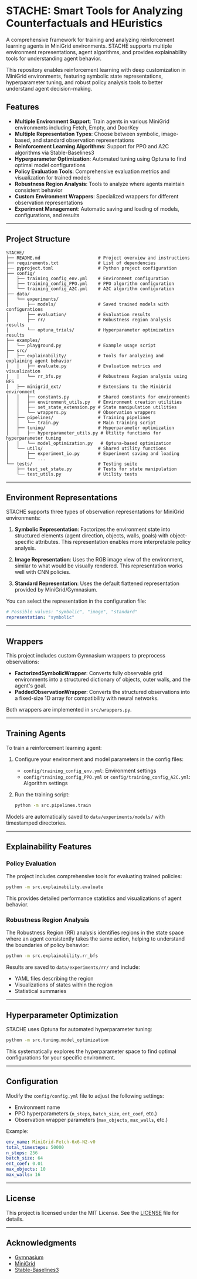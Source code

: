 # STACHE: Smart Tools for Analyzing Counterfactuals and HEuristics

A comprehensive framework for training and analyzing reinforcement learning agents in MiniGrid environments. STACHE supports multiple environment representations, agent algorithms, and provides explainability tools for understanding agent behavior.

This repository enables reinforcement learning with deep customization in MiniGrid environments, featuring symbolic state representations, hyperparameter tuning, and robust policy analysis tools to better understand agent decision-making.

## Features

- **Multiple Environment Support**: Train agents in various MiniGrid environments including Fetch, Empty, and DoorKey
- **Multiple Representation Types**: Choose between symbolic, image-based, and standard observation representations
- **Reinforcement Learning Algorithms**: Support for PPO and A2C algorithms via Stable-Baselines3
- **Hyperparameter Optimization**: Automated tuning using Optuna to find optimal model configurations
- **Policy Evaluation Tools**: Comprehensive evaluation metrics and visualization for trained models
- **Robustness Region Analysis**: Tools to analyze where agents maintain consistent behavior
- **Custom Environment Wrappers**: Specialized wrappers for different observation representations
- **Experiment Management**: Automatic saving and loading of models, configurations, and results

---

## Project Structure

```
STACHE/
├── README.md                      # Project overview and instructions
├── requirements.txt               # List of dependencies
├── pyproject.toml                 # Python project configuration
├── config/
│   ├── training_config_env.yml    # Environment configuration
│   ├── training_config_PPO.yml    # PPO algorithm configuration
│   └── training_config_A2C.yml    # A2C algorithm configuration
├── data/
│   └── experiments/
│       ├── models/                # Saved trained models with configurations
│       ├── evaluation/            # Evaluation results
│       ├── rr/                    # Robustness region analysis results
│       └── optuna_trials/         # Hyperparameter optimization results
├── examples/
│   └── playground.py              # Example usage script
├── src/
│   ├── explainability/            # Tools for analyzing and explaining agent behavior
│   │   ├── evaluate.py            # Evaluation metrics and visualization
│   │   └── rr_bfs.py              # Robustness Region analysis using BFS
│   ├── minigrid_ext/              # Extensions to the MiniGrid environment
│   │   ├── constants.py           # Shared constants for environments
│   │   ├── environment_utils.py   # Environment creation utilities
│   │   ├── set_state_extension.py # State manipulation utilities
│   │   └── wrappers.py            # Observation wrappers
│   ├── pipelines/                 # Training pipelines
│   │   └── train.py               # Main training script
│   ├── tuning/                    # Hyperparameter optimization
│   │   ├── hyperparameter_utils.py # Utility functions for hyperparameter tuning
│   │   └── model_optimization.py   # Optuna-based optimization
│   └── utils/                     # Shared utility functions
│       ├── experiment_io.py       # Experiment saving and loading
│       └── ...
└── tests/                         # Testing suite
    ├── test_set_state.py          # Tests for state manipulation
    └── test_utils.py              # Utility tests
```

---

## Environment Representations

STACHE supports three types of observation representations for MiniGrid environments:

1. **Symbolic Representation**: Factorizes the environment state into structured elements (agent direction, objects, walls, goals) with object-specific attributes. This representation enables more interpretable policy analysis.

2. **Image Representation**: Uses the RGB image view of the environment, similar to what would be visually rendered. This representation works well with CNN policies.

3. **Standard Representation**: Uses the default flattened representation provided by MiniGrid/Gymnasium.

You can select the representation in the configuration file:

```yaml
# Possible values: "symbolic", "image", "standard"
representation: "symbolic"
```

---

## Wrappers

This project includes custom Gymnasium wrappers to preprocess observations:

- **FactorizedSymbolicWrapper**: Converts fully observable grid environments into a structured dictionary of objects, outer walls, and the agent's goal.
- **PaddedObservationWrapper**: Converts the structured observations into a fixed-size 1D array for compatibility with neural networks.

Both wrappers are implemented in `src/wrappers.py`.

---

## Training Agents

To train a reinforcement learning agent:

1. Configure your environment and model parameters in the config files:
   - `config/training_config_env.yml`: Environment settings
   - `config/training_config_PPO.yml` or `config/training_config_A2C.yml`: Algorithm settings

2. Run the training script:
   ```bash
   python -m src.pipelines.train
   ```

Models are automatically saved to `data/experiments/models/` with timestamped directories.

---

## Explainability Features

### Policy Evaluation

The project includes comprehensive tools for evaluating trained policies:

```bash
python -m src.explainability.evaluate
```

This provides detailed performance statistics and visualizations of agent behavior.

### Robustness Region Analysis

The Robustness Region (RR) analysis identifies regions in the state space where an agent consistently takes the same action, helping to understand the boundaries of policy behavior:

```bash
python -m src.explainability.rr_bfs
```

Results are saved to `data/experiments/rr/` and include:
- YAML files describing the region
- Visualizations of states within the region
- Statistical summaries

---

## Hyperparameter Optimization

STACHE uses Optuna for automated hyperparameter tuning:

```bash
python -m src.tuning.model_optimization
```

This systematically explores the hyperparameter space to find optimal configurations for your specific environment.

---

## Configuration

Modify the `config/config.yml` file to adjust the following settings:

- Environment name
- PPO hyperparameters (`n_steps`, `batch_size`, `ent_coef`, etc.)
- Observation wrapper parameters (`max_objects`, `max_walls`, etc.)

Example:
```yaml
env_name: MiniGrid-Fetch-6x6-N2-v0
total_timesteps: 50000
n_steps: 256
batch_size: 64
ent_coef: 0.01
max_objects: 10
max_walls: 16
```

---

## License

This project is licensed under the MIT License. See the [LICENSE](LICENSE) file for details.

---

## Acknowledgments

- [Gymnasium](https://gymnasium.farama.org/)
- [MiniGrid](https://github.com/Farama-Foundation/MiniGrid)
- [Stable-Baselines3](https://stable-baselines3.readthedocs.io/)
